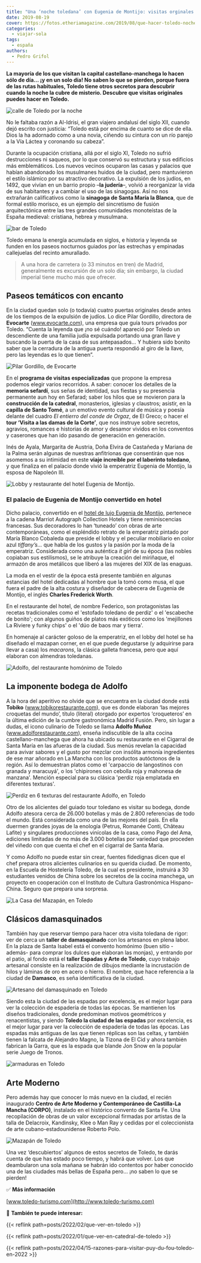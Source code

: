 ```yaml
---
title: "Una ‘noche toledana’ con Eugenia de Montijo: visitas orginales en Toledo"
date: 2019-08-19
cover: https://fotos.etheriamagazine.com/2019/08/que-hacer-toledo-noche.jpg
categories: 
  - viajar-sola
tags: 
  - españa
authors: 
  - Pedro Grifol
---
```


**La mayoría de los que visitan la capital castellano-manchega lo hacen sólo de día… ¡y 
en un solo día! No saben lo que se pierden, porque fuera de las rutas habituales, Toledo 
tiene otros secretos para descubrir cuando la noche la cubre de misterio. Descubre que 
visitas originales puedes hacer en Toledo.** 

![calle de Toledo por la noche](https://fotos.etheriamagazine.com/2019/08/que-hacer-toledo-noche.jpg "La noche en Toledo es mágica. ©P. Grifol")

No le faltaba razón a Al-Idrisi, el gran viajero andalusí del siglo XII, cuando dejó 
escrito con justicia: “Toledo está por encima de cuanto se dice de ella. Dios la ha 
adornado como a una novia, ciñendo su cintura con un río parejo a la Vía Láctea y 
coronando su cabeza”. 

Durante la ocupación cristiana, allá por el siglo XI, Toledo no sufrió destrucciones ni 
saqueos, por lo que conservó su estructura y sus edificios más emblemáticos. Los nuevos 
vecinos ocuparon las casas y palacios que habían abandonado los musulmanes huidos de la 
ciudad, pero mantuvieron el estilo islámico por su atractivo decorativo. La expulsión de 
los judíos, en 1492, que vivían en un barrio propio –**la judería**–, volvió a 
reorganizar la vida de sus habitantes y a cambiar el uso de las sinagogas. Así no nos 
extrañarán calificativos como la **sinagoga de Santa María la Blanca**, que de formal 
estilo morisco, es un ejemplo del sincretismo de fusión arquitectónica entre las tres 
grandes comunidades monoteístas de la España medieval: cristiana, hebrea y musulmana. 

![bar de Toledo](https://fotos.etheriamagazine.com/2019/08/que-hacer-toledo-07.jpg "Bar tradicional en Toledo. ©P. Grifol")

Toledo emana la energía acumulada en siglos, e historia y leyenda se funden en los 
paseos nocturnos guiados por las estrechas y empinadas callejuelas del recinto 
amurallado. 

> A una hora de carretera (o 33 minutos en tren) de Madrid, generalmente es excursión de 
> un solo día; sin embargo, la ciudad imperial tiene mucho más que ofrecer. 

## Paseos temáticos con encanto

En la ciudad quedan solo (o todavía) cuatro puertas originales desde antes de los 
tiempos de la expulsión de judíos. Lo dice Pilar Gordillo, directora de **Evocarte** 
(www.evocarte.com), una empresa que guía tours privados por Toledo. “Cuenta la leyenda 
que ¡no sé cuándo! apareció por Toledo un descendiente de una familia judía expulsada 
portando una gran llave y buscando la puerta de la casa de sus antepasados… Y hubiera 
sido bonito saber que la cerradura de la antigua puerta respondió al giro de la llave, 
pero las leyendas es lo que tienen”. 

![Pilar Gordillo, de Evocarte](https://fotos.etheriamagazine.com/2019/08/Pilar-Gordillo-evocarte.jpg "Pilar Gordillo, de Evocarte. ©P. Grifol")

En el **programa de visitas especializadas** que propone la empresa podemos elegir 
varios recorridos. A saber: conocer los detalles de la **memoria sefardí**, sus señas de 
identidad, sus fiestas y su presencia permanente aun hoy en Sefarad; saber los hilos que 
se movieron para la **construcción de la catedral**, monasterios, iglesias y claustros; 
asistir, en la **capilla de Santo Tomé**, a un emotivo evento cultural de música y 
poesía delante del cuadro _El entierro del conde de Orgaz_, de El Greco; o hacer el 
**tour ‘Visita a las damas de la Corte’**, que nos instruye sobre secretos, agravios, 
romances e historias de amor y desamor vividos en los conventos y caserones que han ido 
pasando de generación en generación. 

Inés de Ayala, Margarita de Austria, Doña Elvira de Castañeda y Mariana de la Palma 
serán algunas de nuestras anfitrionas que consentirán que nos asomemos a su intimidad en 
este **viaje increíble por el laberinto toledano**, y que finaliza en el palacio donde 
vivió la emperatriz Eugenia de Montijo, la esposa de Napoleón III. 

![Lobby y restaurante del hotel Eugenia de Montijo.](https://fotos.etheriamagazine.com/2019/08/Hotel-Eugenia-de-Montijo-lobby-restaurante-federico.jpg "Lobby y restaurante del hotel Eugenia de Montijo. ©P. Grifol")

### El palacio de Eugenia de Montijo convertido en hotel

Dicho palacio, convertido en el [hotel de lujo Eugenia de 
Montijo,](https://www.fontecruzhoteles.com/es/hotel-eugenia-de-montijo/) pertenece a la 
cadena Marriot Autograph Collection Hotels y tiene reminiscencias francesas. Sus 
decoradores lo han ‘tuneado’ con obras de arte contemporáneas, como el espléndido 
retrato de la emperatriz pintado por María Blanco Cobaleda que preside el lobby y el 
peculiar mobiliario en color azul _tiffany’s…_ que habla de los gustos y la pasión por 
la moda de la emperatriz. Considerada como una auténtica _it girl_ de su época (las 
nobles copiaban sus estilismos), se le atribuye la creación del miriñaque, el armazón de 
aros metálicos que liberó a las mujeres del XIX de las enaguas. 

La moda en el vestir de la época está presente también en algunas estancias del hotel 
dedicadas al hombre que la tomó como musa, el que fuera el padre de la alta costura y 
diseñador de cabecera de Eugenia de Montijo, el inglés **Charles Frederick Worth**. 

En el restaurante del hotel, de nombre Federico, son protagonistas las recetas 
tradicionales como el 'estofado toledano de perdiz' o el 'escabeche de bonito'; con 
algunos guiños de platos más exóticos como los 'mejillones La Riviere y funky chips' o 
el 'dúo de baos mar y tierra'. 

En homenaje al carácter goloso de la emperatriz, en el lobby del hotel se ha diseñado el 
mazapan corner, en el que puede degustarse (y adquirirse para llevar a casa) los 
_macarons_, la clásica galleta francesa, pero que aquí elaboran con almendras toledanas. 

![Adolfo, del restaurante homónimo de Toledo](https://fotos.etheriamagazine.com/2019/08/donde-comer-toledo-Adolfo-Muñoz.jpg "Adolfo, del restaurante homónimo de Toledo. ©P. Grifol")

## La imponente bodega de Adolfo

A la hora del aperitivo no olvide que se encuentra en la ciudad donde está **Tobiko** 
(www.tobikorestaurante.com), que es donde elaboran ‘las mejores croquetas del mundo’, 
título (literal) otorgado por expertos ‘croqueteros’ en la última edición de la cumbre 
gastronómica Madrid Fusión. Pero, sin lugar a dudas, el icono culinario de Toledo se 
llama **Adolfo Muñoz** (www.adolforestaurante.com), enseña indiscutible de la alta 
cocina castellano-manchega que ahora ha ubicado su restaurante en el Cigarral de Santa 
María en las afueras de la ciudad. Sus menús revelan la capacidad para avivar sabores y 
el gusto por mezclar con insólita armonía ingredientes de ese mar añorado en La Mancha 
con los productos autóctonos de la región. Así lo demuestran platos como el 'carpaccio 
de langostinos con granada y maracuyá', o los 'chipirones con cebolla roja y mahonesa de 
manzana'. Mención especial para su clásica 'perdiz roja emplatada en diferentes 
texturas'. 

![Perdiz en 6 texturas del restaurante Adolfo, en Toledo](https://fotos.etheriamagazine.com/2019/08/restaurante-adolfo-toledo-Perdiz-en-6-texturas.jpg "Perdiz en 6 texturas del restaurante Adolfo, en Toledo.")

Otro de los alicientes del guiado tour toledano es visitar su bodega, donde Adolfo 
atesora cerca de 26.000 botellas y más de 2.800 referencias de todo el mundo. Está 
considerada como una de las mejores del país. En ella duermen grandes joyas de la 
enología (Petrus, Romanée Conti, Château Lafite) y singulares producciones vinícolas de 
la casa, como Pago del Ama, ediciones limitadas de no más de 3.000 botellas por variedad 
que proceden del viñedo con que cuenta el chef en el cigarral de Santa María. 

Y como Adolfo no puede estar sin crear, fuentes fidedignas dicen que el chef prepara 
otros alicientes culinarios en su querida ciudad. De momento, en la Escuela de 
Hostelería Toledo, de la cual es presidente, instruirá a 30 estudiantes venidos de China 
sobre los secretos de la cocina manchega, un proyecto en cooperación con el Instituto de 
Cultura Gastronómica Hispano-China. Seguro que prepara una sorpresa. 

![La Casa del Mazapán, en Toledo](https://fotos.etheriamagazine.com/2019/08/que-hacer-toledo-Mazapán-de-Toledo.jpg "La Casa del Mazapán, en Toledo. ©P. Grifol")

## Clásicos damasquinados

También hay que reservar tiempo para hacer otra visita toledana de rigor: ver de cerca 
un **taller de damasquinado** con los artesanos en plena labor. En la plaza de Santa 
Isabel está el convento homónimo (buen sitio -además- para comprar los dulces que 
elaboran las monjas), y entrando por el patio, al fondo está el **taller Espadas y Arte 
de Toledo**, cuyo trabajo artesanal consiste en la realización de dibujos mediante la 
incrustación de hilos y láminas de oro en acero o hierro. El nombre, que hace referencia 
a la ciudad de **Damasco**, es seña identificativa de la ciudad. 

![Artesano del damasquinado en Toledo](https://fotos.etheriamagazine.com/2019/08/que-hacer-toledo-Damasquinado.jpg "Artesano del damasquinado en Toledo. ©P. Grifol")

Siendo esta la ciudad de las espadas por excelencia, es el mejor lugar para ver la 
colección de espadería de todas las épocas. Se mantienen los diseños tradicionales, 
donde predominan motivos geométricos y renacentistas, y siendo **Toledo la ciudad de las 
espadas** por excelencia, es el mejor lugar para ver la colección de espadería de todas 
las épocas. Las espadas más antiguas de las que tienen réplicas son las celtas, y 
también tienen la falcata de Alejandro Magno, la Tizona de El Cid y ahora también 
fabrican la Garra, que es la espada que blande Jon Snow en la popular serie Juego de 
Tronos. 

![armaduras en Toledo](https://fotos.etheriamagazine.com/2019/08/espadas-Toledo.jpg "Compras típicas en Toledo. ©P. Grifol")

## Arte Moderno

Pero además hay que conocer lo más nuevo en la ciudad, el recién inaugurado **Centro de 
Arte Moderno y Contemporáneo de Castilla-La Mancha (CORPO)**, instalado en el histórico 
convento de Santa Fe. Una recopilación de obras de un valor excepcional firmadas por 
artistas de la talla de Delacroix, Kandinsky, Klee o Man Ray y cedidas por el 
coleccionista de arte cubano-estadounidense Roberto Polo. 

![Mazapán de Toledo](https://fotos.etheriamagazine.com/2019/08/que-comprar-toledo-mazapan.jpg "Mazapán de Toledo. ©P. Grifol")

Una vez ‘descubiertos’ algunos de estos secretos de Toledo, te darás cuenta de que has 
estado poco tiempo, y habrá que volver. Los que deambularon una sola mañana se habrán 
ido contentos por haber conocido una de las ciudades más bellas de España pero… ¡no 
saben lo que se pierden! 

✅ **Más información** 

[www.toledo-turismo.com](http://www.toledo-turismo.com) 

📌 **También te puede interesar:** 

{{< reflink path=posts/2022/02/que-ver-en-toledo >}} 

{{< reflink path=posts/2022/01/que-ver-en-catedral-de-toledo >}} 

{{< reflink path=posts/2022/04/15-razones-para-visitar-puy-du-fou-toledo-en-2022 >}}
